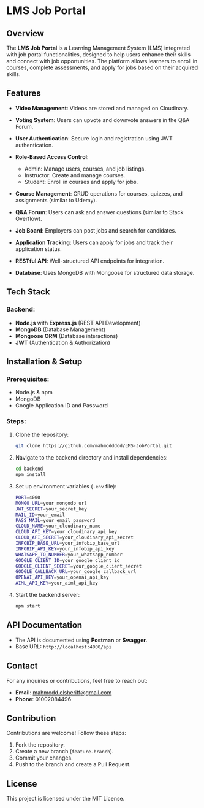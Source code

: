 # LMS Job Portal

## Overview

The **LMS Job Portal** is a Learning Management System (LMS) integrated with job portal functionalities, designed to help users enhance their skills and connect with job opportunities. The platform allows learners to enroll in courses, complete assessments, and apply for jobs based on their acquired skills.

## Features

- **Video Management**: Videos are stored and managed on Cloudinary.
- **Voting System**: Users can upvote and downvote answers in the Q&A Forum.

- **User Authentication**: Secure login and registration using JWT authentication.
- **Role-Based Access Control**:
  - Admin: Manage users, courses, and job listings.
  - Instructor: Create and manage courses.
  - Student: Enroll in courses and apply for jobs.


- **Course Management**: CRUD operations for courses, quizzes, and assignments (similar to Udemy).
- **Q&A Forum**: Users can ask and answer questions (similar to Stack Overflow).
- **Job Board**: Employers can post jobs and search for candidates.
- **Application Tracking**: Users can apply for jobs and track their application status.
- **RESTful API**: Well-structured API endpoints for integration.
- **Database**: Uses MongoDB with Mongoose for structured data storage.

## Tech Stack

### Backend:

- **Node.js** with **Express.js** (REST API Development)
- **MongoDB** (Database Management)
- **Mongoose ORM** (Database interactions)
- **JWT** (Authentication & Authorization)

## Installation & Setup

### Prerequisites:

- Node.js & npm
- MongoDB
- Google Application ID and Password

### Steps:

1. Clone the repository:
   ```sh
   git clone https://github.com/mahmoddddd/LMS-JobPortal.git
   ```
2. Navigate to the backend directory and install dependencies:
   ```sh
   cd backend
   npm install
   ```
3. Set up environment variables (`.env` file):
   ```sh
   PORT=4000
   MONGO_URL=your_mongodb_url
   JWT_SECRET=your_secret_key
   MAIL_ID=your_email
   PASS_MAIL=your_email_password
   CLOUD_NAME=your_cloudinary_name
   CLOUD_API_KEY=your_cloudinary_api_key
   CLOUD_API_SECRET=your_cloudinary_api_secret
   INFOBIP_BASE_URL=your_infobip_base_url
   INFOBIP_API_KEY=your_infobip_api_key
   WHATSAPP_TO_NUMBER=your_whatsapp_number
   GOOGLE_CLIENT_ID=your_google_client_id
   GOOGLE_CLIENT_SECRET=your_google_client_secret
   GOOGLE_CALLBACK_URL=your_google_callback_url
   OPENAI_API_KEY=your_openai_api_key
   AIML_API_KEY=your_aiml_api_key
   ```
4. Start the backend server:
   ```sh
   npm start
   ```

## API Documentation

- The API is documented using **Postman** or **Swagger**.
- Base URL: `http://localhost:4000/api`

## Contact

For any inquiries or contributions, feel free to reach out:
- **Email**: mahmodd.elsheriff@gmail.com
- **Phone**: 01002084496

## Contribution

Contributions are welcome! Follow these steps:

1. Fork the repository.
2. Create a new branch (`feature-branch`).
3. Commit your changes.
4. Push to the branch and create a Pull Request.

## License

This project is licensed under the MIT License.

